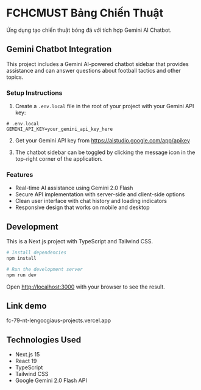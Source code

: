 # FCHCMUST Bảng Chiến Thuật

Ứng dụng tạo chiến thuật bóng đá với tích hợp Gemini AI Chatbot.

## Gemini Chatbot Integration

This project includes a Gemini AI-powered chatbot sidebar that provides assistance and can answer questions about football tactics and other topics.

### Setup Instructions

1. Create a `.env.local` file in the root of your project with your Gemini API key:

```
# .env.local
GEMINI_API_KEY=your_gemini_api_key_here
```

2. Get your Gemini API key from https://aistudio.google.com/app/apikey

3. The chatbot sidebar can be toggled by clicking the message icon in the top-right corner of the application.

### Features

- Real-time AI assistance using Gemini 2.0 Flash
- Secure API implementation with server-side and client-side options
- Clean user interface with chat history and loading indicators
- Responsive design that works on mobile and desktop

## Development

This is a Next.js project with TypeScript and Tailwind CSS.

```bash
# Install dependencies
npm install

# Run the development server
npm run dev
```

Open [http://localhost:3000](http://localhost:3000) with your browser to see the result.

## Link demo
fc-79-nt-lengocgiaus-projects.vercel.app

## Technologies Used

- Next.js 15
- React 19
- TypeScript
- Tailwind CSS
- Google Gemini 2.0 Flash API 
